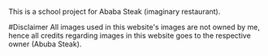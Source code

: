 This is a school project for Ababa Steak (imaginary restaurant).

#Disclaimer
All images used in this website's images are not owned by me, hence all credits regarding images in this website goes to the respective owner (Abuba Steak).